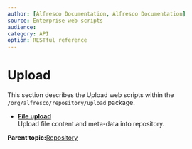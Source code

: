 ```yaml
---
author: [Alfresco Documentation, Alfresco Documentation]
source: Enterprise web scripts
audience: 
category: API
option: RESTful reference
---
```


# Upload

This section describes the Upload web scripts within the `/org/alfresco/repository/upload` package.

-   **[File upload](../references/RESTful-UploadUploadPost.md)**  
 Upload file content and meta-data into repository.

**Parent topic:**[Repository](../references/RESTful-Repository.md)

